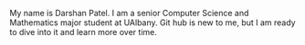 My name is Darshan Patel. I am a senior Computer Science and Mathematics major student at UAlbany. Git hub is new to me, but I am ready to dive into it and learn more over time.
